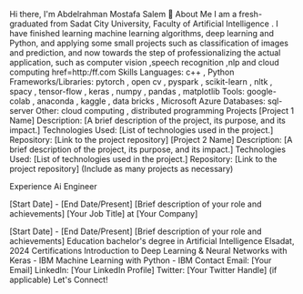 Hi there, I'm Abdelrahman Mostafa Salem 👋
About Me
I am a fresh-graduated from Sadat City University, Faculty of Artificial Intelligence .
I have finished learning machine learning algorithms, deep learning and Python, and applying some small projects such as classification of images and prediction, and now towards the step of professionalizing the actual application, such as computer vision ,speech recognition ,nlp and cloud computing
<a> href=http:/ff.com</a>
Skills
Languages: c++ , Python
Frameworks/Libraries: pytorch , open cv , pyspark , scikit-learn , nltk , spacy , tensor-flow , keras , numpy , pandas , matplotlib
Tools: google-colab , anaconda , kaggle , data bricks , Microsoft Azure
Databases: sql-server
Other:  cloud computing , distributed programming
Projects
[Project 1 Name]
Description: [A brief description of the project, its purpose, and its impact.]
Technologies Used: [List of technologies used in the project.]
Repository: [Link to the project repository]
[Project 2 Name]
Description: [A brief description of the project, its purpose, and its impact.]
Technologies Used: [List of technologies used in the project.]
Repository: [Link to the project repository]
(Include as many projects as necessary)

Experience
Ai Engineer 

[Start Date] - [End Date/Present]
[Brief description of your role and achievements]
[Your Job Title] at [Your Company]

[Start Date] - [End Date/Present]
[Brief description of your role and achievements]
Education
bachelor's degree in Artificial Intelligence
Elsadat, 2024
Certifications
Introduction to Deep Learning & Neural Networks with Keras - IBM
Machine Learning with Python - IBM
Contact
Email: [Your Email]
LinkedIn: [Your LinkedIn Profile]
Twitter: [Your Twitter Handle] (if applicable)
Let's Connect!




<!--
**abdosale/abdosale** is a ✨ _special_ ✨ repository because its `README.md` (this file) appears on your GitHub profile.

Here are some ideas to get you started:

- 🔭 I’m currently working on ...
- 🌱 I’m currently learning ...
- 👯 I’m looking to collaborate on ...
- 🤔 I’m looking for help with ...
- 💬 Ask me about ...
- 📫 How to reach me: ...
- 😄 Pronouns: ...
- ⚡ Fun fact: ...
-->
